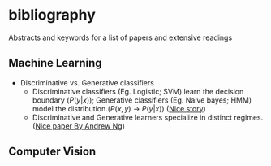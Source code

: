 # bibliography
Abstracts and keywords for a list of papers and extensive readings

## Machine Learning
* Discriminative vs. Generative classifiers
    - Discriminative classifiers (Eg. Logistic; SVM) learn the decision boundary ($P(y|x)$); Generative classifiers (Eg. Naive bayes; HMM) model the distribution.($P(x,y)$ -> $P(y|x)$) ([Nice story](https://medium.com/@mlengineer/generative-and-discriminative-models-af5637a66a3))
    - Discriminative and Generative learners specialize in distinct regimes. ([Nice paper By Andrew Ng](http://ai.stanford.edu/~ang/papers/nips01-discriminativegenerative.pdf))

## Computer Vision

